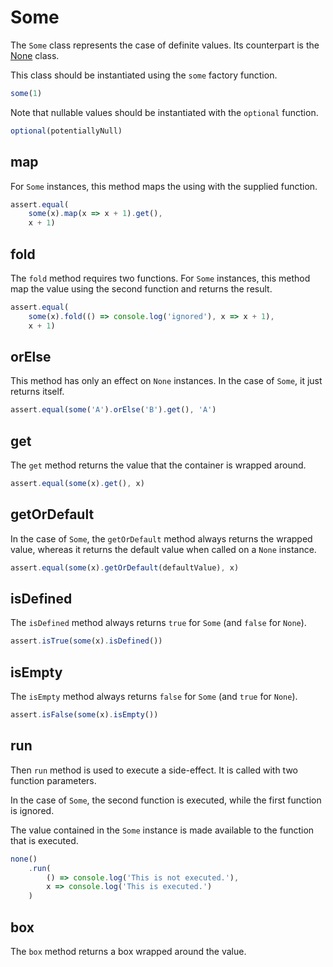 # Some

The `Some` class represents the case of definite values. Its counterpart is the [None](none.md) class.

This class should be instantiated using the `some` factory function.

```typescript
some(1)
```

Note that nullable values should be instantiated with the `optional` function.

```typescript
optional(potentiallyNull)
```

## map
For `Some` instances, this method maps the using with the supplied function. 

```typescript
assert.equal(
    some(x).map(x => x + 1).get(),
    x + 1)
```

## fold
The `fold` method requires two functions. For `Some` instances, this method map the value using the second function and returns the result.

```typescript
assert.equal(
    some(x).fold(() => console.log('ignored'), x => x + 1),
    x + 1)
```


## orElse
This method has only an effect on `None` instances. In the case of `Some`, it just returns itself.
 
```typescript
assert.equal(some('A').orElse('B').get(), 'A')
```

## get
The `get` method returns the value that the container is wrapped around.

```typescript
assert.equal(some(x).get(), x)
```

## getOrDefault
In the case of `Some`, the `getOrDefault` method always returns the wrapped value, whereas it returns the default value when called on a `None` instance.

```typescript
assert.equal(some(x).getOrDefault(defaultValue), x)
```

## isDefined
The `isDefined` method always returns `true` for `Some` (and `false` for `None`).

```typescript
assert.isTrue(some(x).isDefined())
```

## isEmpty
The `isEmpty` method always returns `false` for `Some` (and `true` for `None`).
```typescript
assert.isFalse(some(x).isEmpty())
```

## run
Then `run` method is used to execute a side-effect. It is called with two function parameters.

In the case of `Some`, the second function is executed, while the first function is ignored.

The value contained in the `Some` instance is made available to the function that is executed.

```typescript
none()
    .run(
        () => console.log('This is not executed.'),
        x => console.log('This is executed.') 
    )
```

## box
The `box` method returns a box wrapped around the value.